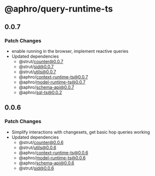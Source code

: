 # @aphro/query-runtime-ts

## 0.0.7

### Patch Changes

- enable running in the browser, implement reactive queries
- Updated dependencies
  - @strut/counter@0.0.7
  - @strut/sid@0.0.7
  - @strut/utils@0.0.7
  - @aphro/context-runtime-ts@0.0.7
  - @aphro/model-runtime-ts@0.0.7
  - @aphro/schema-api@0.0.7
  - @aphro/sql-ts@0.0.2

## 0.0.6

### Patch Changes

- Simplify interactions with changesets, get basic hop queries working
- Updated dependencies
  - @strut/counter@0.0.6
  - @strut/utils@0.0.6
  - @aphro/context-runtime-ts@0.0.6
  - @aphro/model-runtime-ts@0.0.6
  - @aphro/schema-api@0.0.6
  - @strut/sid@0.0.6
